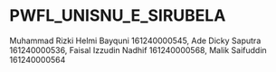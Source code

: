 # PWFL_UNISNU_E_SIRUBELA
Muhammad Rizki Helmi Bayquni 161240000545, Ade Dicky Saputra 161240000536, Faisal Izzudin Nadhif 161240000568, Malik Saifuddin 161240000564
